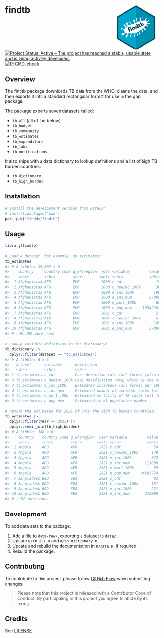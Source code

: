
<!-- README.md is generated from README.Rmd. Please edit that file -->

# findtb <img src='man/figures/logo.png' align="right" height="150" /></a>

<!-- badges: start -->

[![Project Status: Active – The project has reached a stable, usable
state and is being actively
developed.](https://www.repostatus.org/badges/latest/active.svg)](https://www.repostatus.org/#active)
[![R-CMD-check](https://github.com/MikeJohnPage/findtb/actions/workflows/R-CMD-check.yaml/badge.svg)](https://github.com/MikeJohnPage/findtb/actions/workflows/R-CMD-check.yaml)
<!-- badges: end -->

## Overview

The findtb package downloads TB data from the WHO, cleans the data, and
then exports it into a standard rectangular format for use in the gap
package.

The package exports seven datasets called:

- `tb_all` (all of the below)
- `tb_budget`
- `tb_community`
- `tb_estimates`
- `tb_expenditure`
- `tb_labs`
- `tb_notifications`

It also ships with a data dictionary to lookup definitions and a list of
high TB burden countries:

- `tb_dictionary`
- `tb_high_burden`

## Installation

``` r
# Install the development version from GitHub:
# install.packages("pak")
pak::pak("finddx/findtb")
```

## Usage

``` r
library(findtb)

# Load a dataset, for example, tb estimates:
tb_estimates
#> # A tibble: 29,502 × 6
#>    country     country_code g_whoregion  year variable         value
#>    <chr>       <chr>        <chr>       <dbl> <chr>            <dbl>
#>  1 Afghanistan AFG          EMR          2000 c_cdr               19
#>  2 Afghanistan AFG          EMR          2000 c_newinc_100k       36
#>  3 Afghanistan AFG          EMR          2000 e_inc_100k         190
#>  4 Afghanistan AFG          EMR          2000 e_inc_num        37000
#>  5 Afghanistan AFG          EMR          2000 e_mort_100k         68
#>  6 Afghanistan AFG          EMR          2000 e_pop_num     19542982
#>  7 Afghanistan AFG          EMR          2001 c_cdr               27
#>  8 Afghanistan AFG          EMR          2001 c_newinc_100k       51
#>  9 Afghanistan AFG          EMR          2001 e_inc_100k         189
#> 10 Afghanistan AFG          EMR          2001 e_inc_num        37000
#> # ℹ 29,492 more rows

# Lookup variable defintions in the dictionary:
tb_dictionary |>
  dplyr::filter(dataset == "tb_estimates")
#> # A tibble: 6 × 3
#>   dataset      variable      definition                                         
#>   <chr>        <chr>         <chr>                                              
#> 1 tb_estimates c_cdr         Case detection rate (all forms) [also known as TB …
#> 2 tb_estimates c_newinc_100k Case notification rate, which is the total of new …
#> 3 tb_estimates e_inc_100k    Estimated incidence (all forms) per 100 000 popula…
#> 4 tb_estimates e_inc_num     Estimated number of incident cases (all forms)     
#> 5 tb_estimates e_mort_100k   Estimated mortality of TB cases (all forms) per 10…
#> 6 tb_estimates e_pop_num     Estimated total population number

# Return the estimates for 2021 of only the high TB burden countries:
tb_estimates |> 
  dplyr::filter(year == 2021) |> 
  dplyr::semi_join(tb_high_burden)
#> # A tibble: 168 × 6
#>    country    country_code g_whoregion  year variable         value
#>    <chr>      <chr>        <chr>       <dbl> <chr>            <dbl>
#>  1 Angola     AGO          AFR          2021 c_cdr               56
#>  2 Angola     AGO          AFR          2021 c_newinc_100k      179
#>  3 Angola     AGO          AFR          2021 e_inc_100k         322
#>  4 Angola     AGO          AFR          2021 e_inc_num       111000
#>  5 Angola     AGO          AFR          2021 e_mort_100k         59
#>  6 Angola     AGO          AFR          2021 e_pop_num     34503774
#>  7 Bangladesh BGD          SEA          2021 c_cdr               82
#>  8 Bangladesh BGD          SEA          2021 c_newinc_100k      181
#>  9 Bangladesh BGD          SEA          2021 e_inc_100k         221
#> 10 Bangladesh BGD          SEA          2021 e_inc_num       375000
#> # ℹ 158 more rows
```

## Development

To add data sets to the package:

1.  Add a file to `data-raw/`, exporting a dataset to `data/`.
2.  Update `R/tb_all.R` and `R/tb_dictionary.R`.
3.  Update and rebuild the documentation in `R/data.R`, if required.
4.  Rebuild the package.

## Contributing

To contribute to this project, please follow [GitHub
Flow](https://guides.github.com/introduction/flow/) when submitting
changes.

> Please note that this project is released with a Contributor Code of
> Conduct. By participating in this project you agree to abide by its
> terms.

## Credits

See [LICENSE](/LICENSE)
